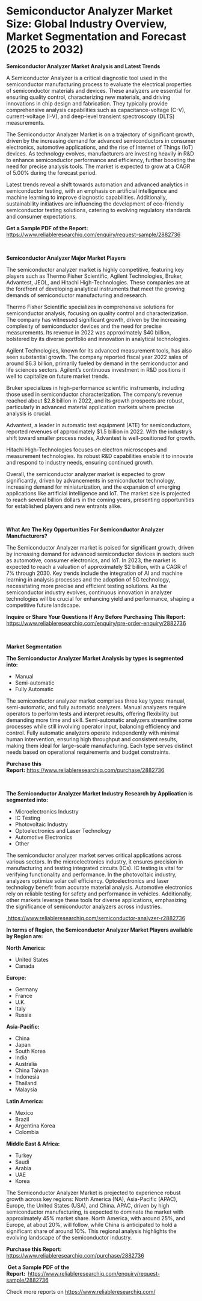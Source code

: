 <p><h1>Semiconductor Analyzer Market Size: Global Industry Overview, Market Segmentation and Forecast (2025 to 2032)</h1></p><p><strong>Semiconductor Analyzer Market Analysis and Latest Trends</strong></p>
<p><p>A Semiconductor Analyzer is a critical diagnostic tool used in the semiconductor manufacturing process to evaluate the electrical properties of semiconductor materials and devices. These analyzers are essential for ensuring quality control, characterizing new materials, and driving innovations in chip design and fabrication. They typically provide comprehensive analysis capabilities such as capacitance-voltage (C-V), current-voltage (I-V), and deep-level transient spectroscopy (DLTS) measurements.</p><p>The Semiconductor Analyzer Market is on a trajectory of significant growth, driven by the increasing demand for advanced semiconductors in consumer electronics, automotive applications, and the rise of Internet of Things (IoT) devices. As technology evolves, manufacturers are investing heavily in R&D to enhance semiconductor performance and efficiency, further boosting the need for precise analysis tools. The market is expected to grow at a CAGR of 5.00% during the forecast period. </p><p>Latest trends reveal a shift towards automation and advanced analytics in semiconductor testing, with an emphasis on artificial intelligence and machine learning to improve diagnostic capabilities. Additionally, sustainability initiatives are influencing the development of eco-friendly semiconductor testing solutions, catering to evolving regulatory standards and consumer expectations.</p></p>
<p><strong>Get a Sample PDF of the Report:&nbsp;</strong> <a href="https://www.reliableresearchiq.com/enquiry/request-sample/2882736?utm_campaign=2301&utm_medium=2&utm_source=Github&utm_content=ia&utm_term=13032025&utm_id=semiconductor-analyzer">https://www.reliableresearchiq.com/enquiry/request-sample/2882736</a></p>
<p>&nbsp;</p>
<p><strong>Semiconductor Analyzer Major Market Players</strong></p>
<p><p>The semiconductor analyzer market is highly competitive, featuring key players such as Thermo Fisher Scientific, Agilent Technologies, Bruker, Advantest, JEOL, and Hitachi High-Technologies. These companies are at the forefront of developing analytical instruments that meet the growing demands of semiconductor manufacturing and research.</p><p>Thermo Fisher Scientific specializes in comprehensive solutions for semiconductor analysis, focusing on quality control and characterization. The company has witnessed significant growth, driven by the increasing complexity of semiconductor devices and the need for precise measurements. Its revenue in 2022 was approximately $40 billion, bolstered by its diverse portfolio and innovation in analytical technologies.</p><p>Agilent Technologies, known for its advanced measurement tools, has also seen substantial growth. The company reported fiscal year 2022 sales of around $6.3 billion, primarily fueled by demand in the semiconductor and life sciences sectors. Agilent’s continuous investment in R&D positions it well to capitalize on future market trends.</p><p>Bruker specializes in high-performance scientific instruments, including those used in semiconductor characterization. The company’s revenue reached about $2.8 billion in 2022, and its growth prospects are robust, particularly in advanced material application markets where precise analysis is crucial.</p><p>Advantest, a leader in automatic test equipment (ATE) for semiconductors, reported revenues of approximately $1.5 billion in 2022. With the industry’s shift toward smaller process nodes, Advantest is well-positioned for growth.</p><p>Hitachi High-Technologies focuses on electron microscopes and measurement technologies. Its robust R&D capabilities enable it to innovate and respond to industry needs, ensuring continued growth.</p><p>Overall, the semiconductor analyzer market is expected to grow significantly, driven by advancements in semiconductor technology, increasing demand for miniaturization, and the expansion of emerging applications like artificial intelligence and IoT. The market size is projected to reach several billion dollars in the coming years, presenting opportunities for established players and new entrants alike.</p></p>
<p>&nbsp;</p>
<p><strong>What Are The Key Opportunities For Semiconductor Analyzer Manufacturers?</strong></p>
<p><p>The Semiconductor Analyzer market is poised for significant growth, driven by increasing demand for advanced semiconductor devices in sectors such as automotive, consumer electronics, and IoT. In 2023, the market is expected to reach a valuation of approximately $2 billion, with a CAGR of 7% through 2030. Key trends include the integration of AI and machine learning in analysis processes and the adoption of 5G technology, necessitating more precise and efficient testing solutions. As the semiconductor industry evolves, continuous innovation in analyzer technologies will be crucial for enhancing yield and performance, shaping a competitive future landscape.</p></p>
<p><strong>Inquire or Share Your Questions If Any Before Purchasing This Report:</strong> <a href="https://www.reliableresearchiq.com/enquiry/pre-order-enquiry/2882736?utm_campaign=2301&utm_medium=2&utm_source=Github&utm_content=ia&utm_term=13032025&utm_id=semiconductor-analyzer">https://www.reliableresearchiq.com/enquiry/pre-order-enquiry/2882736</a></p>
<p>&nbsp;</p>
<p><strong>Market Segmentation</strong></p>
<p><strong>The Semiconductor Analyzer Market Analysis by types is segmented into:</strong></p>
<p><ul><li>Manual</li><li>Semi-automatic</li><li>Fully Automatic</li></ul></p>
<p><p>The semiconductor analyzer market comprises three key types: manual, semi-automatic, and fully automatic analyzers. Manual analyzers require operators to perform tests and interpret results, offering flexibility but demanding more time and skill. Semi-automatic analyzers streamline some processes while still involving operator input, balancing efficiency and control. Fully automatic analyzers operate independently with minimal human intervention, ensuring high throughput and consistent results, making them ideal for large-scale manufacturing. Each type serves distinct needs based on operational requirements and budget constraints.</p></p>
<p><strong>Purchase this Report:&nbsp;</strong><a href="https://www.reliableresearchiq.com/purchase/2882736?utm_campaign=2301&utm_medium=2&utm_source=Github&utm_content=ia&utm_term=13032025&utm_id=semiconductor-analyzer">https://www.reliableresearchiq.com/purchase/2882736</a></p>
<p>&nbsp;</p>
<p><strong>The Semiconductor Analyzer Market Industry Research by Application is segmented into:</strong></p>
<p><ul><li>Microelectronics Industry</li><li>IC Testing</li><li>Photovoltaic Industry</li><li>Optoelectronics and Laser Technology</li><li>Automotive Electronics</li><li>Other</li></ul></p>
<p><p>The semiconductor analyzer market serves critical applications across various sectors. In the microelectronics industry, it ensures precision in manufacturing and testing integrated circuits (ICs). IC testing is vital for verifying functionality and performance. In the photovoltaic industry, analyzers optimize solar cell efficiency. Optoelectronics and laser technology benefit from accurate material analysis. Automotive electronics rely on reliable testing for safety and performance in vehicles. Additionally, other markets leverage these tools for diverse applications, emphasizing the significance of semiconductor analyzers across industries.</p></p>
<p><a href="https://www.reliableresearchiq.com/semiconductor-analyzer-r2882736?utm_campaign=2301&utm_medium=2&utm_source=Github&utm_content=ia&utm_term=13032025&utm_id=semiconductor-analyzer">&nbsp;https://www.reliableresearchiq.com/semiconductor-analyzer-r2882736</a></p>
<p><strong>In terms of Region, the Semiconductor Analyzer Market Players available by Region are:</strong></p>
<p>
    <p> <strong> North America: </strong>
        <ul>
            <li>United States</li>
            <li>Canada</li>
        </ul>
        </p> 
    <p> <strong> Europe: </strong>
        <ul>
            <li>Germany</li>
            <li>France</li>
            <li>U.K.</li>
            <li>Italy</li>
            <li>Russia</li>
        </ul>
        </p> 
    <p> <strong> Asia-Pacific: </strong>
        <ul>
            <li>China</li>
            <li>Japan</li>
            <li>South Korea</li>
            <li>India</li>
            <li>Australia</li>
            <li>China Taiwan</li>
            <li>Indonesia</li>
            <li>Thailand</li>
            <li>Malaysia</li>
        </ul>
        </p> 
    <p> <strong> Latin America: </strong>
        <ul>
            <li>Mexico</li>
            <li>Brazil</li>
            <li>Argentina Korea</li>
            <li>Colombia</li>
        </ul>
        </p> 
    <p> <strong> Middle East & Africa: </strong>
        <ul>
            <li>Turkey</li>
            <li>Saudi</li>
            <li>Arabia</li>
            <li>UAE</li>
            <li>Korea</li>
        </ul>
    </p>
    </p>
<p><p>The Semiconductor Analyzer Market is projected to experience robust growth across key regions: North America (NA), Asia-Pacific (APAC), Europe, the United States (USA), and China. APAC, driven by high semiconductor manufacturing, is expected to dominate the market with approximately 45% market share. North America, with around 25%, and Europe, at about 20%, will follow, while China is anticipated to hold a significant share of around 10%. This regional analysis highlights the evolving landscape of the semiconductor industry.</p></p>
<p><strong>Purchase this Report: </strong><a href="https://www.reliableresearchiq.com/purchase/2882736?utm_campaign=2301&utm_medium=2&utm_source=Github&utm_content=ia&utm_term=13032025&utm_id=semiconductor-analyzer">https://www.reliableresearchiq.com/purchase/2882736</a></p>
<p>&nbsp;<strong>Get a Sample PDF of the Report:&nbsp;&nbsp;</strong><a href="https://www.reliableresearchiq.com/enquiry/request-sample/2882736?utm_campaign=2301&utm_medium=2&utm_source=Github&utm_content=ia&utm_term=13032025&utm_id=semiconductor-analyzer">https://www.reliableresearchiq.com/enquiry/request-sample/2882736</a></p>
<p><strong></strong></p>
<p>Check more reports on <a href="https://www.reliableresearchiq.com/?utm_campaign=2301&utm_medium=2&utm_source=Github&utm_content=ia&utm_term=13032025&utm_id=semiconductor-analyzer">https://www.reliableresearchiq.com/</a></p>